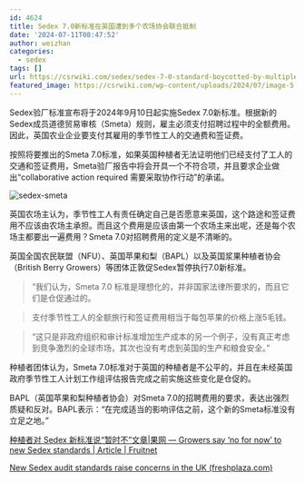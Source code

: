 ```yaml
---
id: 4624
title: Sedex 7.0新标准在英国遭到多个农场协会联合抵制
date: '2024-07-11T08:47:52'
author: weizhan
categories:
  - sedex
tags: []
url: https://csrwiki.com/sedex/sedex-7-0-standard-boycotted-by-multiple-farm-associations-in-the-uk
featured_image: https://csrwiki.com/wp-content/uploads/2024/07/image-5.png
---
```


Sedex验厂标准宣布将于2024年9月10日起实施Sedex 7.0新标准。根据新的Sedex成员道德贸易审核（Smeta）规则，雇主必须支付招聘过程中的全额费用。因此，英国农业企业要支付其雇用的季节性工人的交通费和签证费。

按照将要推出的Smeta 7.0标准，如果英国种植者无法证明他们已经支付了工人的交通和签证费用，Smeta验厂报告中将会开具一个不符合项，并且要求企业做出“collaborative action required 需要采取协作行动”的承诺。

![sedex-smeta](https://csrwiki.com/wp-content/uploads/2024/05/sedex审核公司.webp)

英国农场主认为，季节性工人有责任确定自己是否愿意来英国，这个路途和签证费用不应该由农场主承担。而且这个费用是应该由第一个农场主来出呢，还是每个农场主都要出一遍费用？Smeta 7.0对招聘费用的定义是不清晰的。

英国全国农民联盟（NFU）、英国苹果和梨（BAPL）以及英国浆果种植者协会（British Berry Growers）等团体正敦促Sedex暂停执行7.0新标准。

> “我们认为，Smeta 7.0 标准是理想化的，并非国家法律所要求的，而且它们是仓促通过的。

> 支付季节性工人的全额旅行和签证费用相当于每包苹果的价格上涨5毛钱。

> “这只是非政府组织和审计标准增加生产成本的另一个例子，没有真正考虑到竞争激烈的全球市场，其次也没有考虑到英国的生产和粮食安全。”

种植者团体认为，Smeta 7.0标准对于英国的种植者是不公平的，并且在未经英国政府季节性工人计划工作组评估报告完成之前实施这些变化是仓促的。

BAPL（英国苹果和梨种植者协会）对Smeta 7.0的招聘费用的要求，表达出强烈质疑和反对。BAPL表示：“在完成适当的影响评估之前，这个新的Smeta标准没有立足之地。”

[种植者对 Sedex 新标准说“暂时不”文章|果网 — Growers say ‘no for now’ to new Sedex standards | Article | Fruitnet](https://www.fruitnet.com/fresh-produce-journal/growers-say-no-for-now-to-new-sedex-standards/261298.article)

[New Sedex audit standards raise concerns in the UK (freshplaza.com)](https://www.freshplaza.com/europe/article/9643375/new-sedex-audit-standards-raise-concerns-in-the-uk/)
